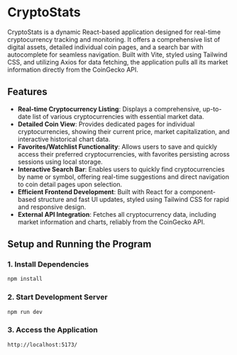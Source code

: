# CryptoStats
CryptoStats is a dynamic React-based application designed for real-time cryptocurrency tracking and monitoring. It offers a comprehensive list of digital assets, detailed individual coin pages, and a search bar with autocomplete for seamless navigation. Built with Vite, styled using Tailwind CSS, and utilizing Axios for data fetching, the application pulls all its market information directly from the CoinGecko API.

## Features
- **Real-time Cryptocurrency Listing**: Displays a comprehensive, up-to-date list of various cryptocurrencies with essential market data.
- **Detailed Coin View**: Provides dedicated pages for individual cryptocurrencies, showing their current price, market capitalization, and interactive historical chart data.
- **Favorites/Watchlist Functionality**: Allows users to save and quickly access their preferred cryptocurrencies, with favorites persisting across sessions using local storage.
- **Interactive Search Bar**: Enables users to quickly find cryptocurrencies by name or symbol, offering real-time suggestions and direct navigation to coin detail pages upon selection.
- **Efficient Frontend Development**: Built with React for a component-based structure and fast UI updates, styled using Tailwind CSS for rapid and responsive design.
- **External API Integration**: Fetches all cryptocurrency data, including market information and charts, reliably from the CoinGecko API.

## Setup and Running the Program
### 1. Install Dependencies
``` sh
npm install
```
### 2. Start Development Server
``` sh
npm run dev
```
### 3. Access the Application
``` sh
http://localhost:5173/
```
